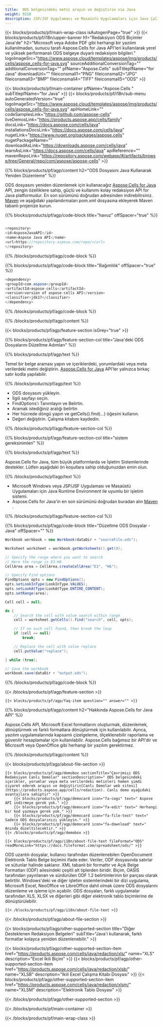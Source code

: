 ```yaml
---
title:  ODS belgesindeki metni arayın ve değiştirin via Java
weight: 9210
description: JSP/JSF Uygulaması ve Masaüstü Uygulamaları için Java Çalışma Zamanı Ortamı üzerindeki ODS dosyasındaki hassas bilgileri çıkarmak için Java örnek kod.
---
```

{{< blocks/products/pf/main-wrap-class isAutogenPage="true" >}}
{{< blocks/products/pf/i18n/upper-banner h1="Redaksiyon ODS Biçimler Java\'de" h2="Microsoft veya Adobe PDF gibi herhangi bir yazılım kullanılmadan, sunucu tarafı Aspose.Cells for Java API\'leri kullanılarak yerel ve yüksek performanslı ODS belgeye duyarlı redaksiyon bilgileri." logoImageSrc="https://www.aspose.cloud/templates/aspose/img/products/cells/aspose_cells-for-java.svg" sourceAdditionalConversionTag="" additionalConversionTag="" pfName="Aspose.Cells" subTitlepfName="for Java" downloadUrl="" fileiconsmall1="PNG" fileiconsmall2="JPG" fileiconsmall3="BMP" fileiconsmall4="TIFF" fileiconsmall5="ODS" >}}

{{< blocks/products/pf/main-container pfName="Aspose.Cells " subTitlepfName="for Java" >}}
{{< blocks/products/pf/i18n/sub-menu autoGeneratedVersion="true" logoImageSrc="https://www.aspose.cloud/templates/aspose/img/products/cells/aspose_cells-for-java.svg" apiHomeLink="" codeSamplesLink="https://github.com/aspose-cells" liveDemosLink="https://products.aspose.app/cells/family" docsLink="https://docs.aspose.com/cells/java" installationsDocsLink="https://docs.aspose.com/cells/java" nugetLink="https://www.nuget.org/packages/aspose.cells" nugetPackageName="" downloadAsLink="https://downloads.aspose.com/cells/java" learnAsLink="https://docs.aspose.com/cells/java" apiReference="" mavenRepoLink="https://repository.aspose.com/webapp/#/artifacts/browse/tree/General/repo/com/aspose/aspose-cells" >}}

{{% blocks/products/pf/agp/content h2="ODS Dosyasını Java Kullanarak Yeniden Düzenleme" %}}

 ODS dosyasını yeniden düzenlemek için kullanacağız
 [Aspose.Cells for Java](https://products.aspose.com/cells/java) 
 API, zengin özelliklere sahip, güçlü ve kullanımı kolay redaksiyon API for Java platformudur. En son sürümünü doğrudan adresinden indirebilirsiniz.
 [Maven](https://repository.aspose.com/webapp/#/artifacts/browse/tree/General/repo/com/aspose/aspose-cells) 
 ve aşağıdaki yapılandırmaları pom.xml dosyasına ekleyerek Maven tabanlı projenize kurun.

{{% blocks/products/pf/agp/code-block title="havuz" offSpacer="true" %}}

```cs

<repository>
<id>AsposeJavaAPI</id>
<name>Aspose Java API</name>
<url>https://repository.aspose.com/repo/</url>
</repository>

```

{{% /blocks/products/pf/agp/code-block %}}

{{% blocks/products/pf/agp/code-block title="Bağımlılık" offSpacer="true" %}}

```cs
<dependency>
<groupId>com.aspose</groupId>
<artifactId>aspose-cells</artifactId>
<version>version of aspose-cells API</version>
<classifier>jdk17</classifier>
</dependency>

```

{{% /blocks/products/pf/agp/code-block %}}

{{% /blocks/products/pf/agp/content %}}

{{< blocks/products/pf/agp/feature-section isGrey="true" >}}

{{% blocks/products/pf/agp/feature-section-col title="Java\'deki ODS Dosyalarını Düzeltme Adımları" %}}

{{% blocks/products/pf/agp/text %}}

 Temel bir belge araması yapın ve içeriklerdeki, yorumlardaki veya meta verilerdeki metni değiştirin.
 [Aspose.Cells for Java](https://products.aspose.com/cells/java) 
 API'ler yalnızca birkaç satır kodla yapılabilir.

{{% /blocks/products/pf/agp/text %}}

+ ODS dosyasını yükleyin.
+ İlgili sayfayı seçin.
+ FindOptions'ı Tanımlayın ve Belirtin.
+ Aramak istediğiniz aralığı belirtin
+ Her hücrede döngü yapın ve getCells().find(...) öğesini kullanın.
+ Değeri değiştirin.
Çalışma kitabını kaydedin.

{{% /blocks/products/pf/agp/feature-section-col %}}

{{% blocks/products/pf/agp/feature-section-col title="sistem gereksinimleri" %}}

{{% blocks/products/pf/agp/text %}}

 Aspose.Cells for Java, tüm büyük platformlarda ve İşletim Sistemlerinde destekler. Lütfen aşağıdaki ön koşullara sahip olduğunuzdan emin olun.

{{% /blocks/products/pf/agp/text %}}

-  Microsoft Windows veya JSP/JSF Uygulaması ve Masaüstü Uygulamaları için Java Runtime Environment ile uyumlu bir işletim sistemi.
-  Aspose.Cells for Java'in en son sürümünü doğrudan buradan alın
 [Maven](https://repository.aspose.com/webapp/#/artifacts/browse/tree/General/repo/com/aspose/aspose-cells)  .

{{% /blocks/products/pf/agp/feature-section-col %}}

{{% blocks/products/pf/agp/code-block title="Düzeltme ODS Dosyalar - Java" offSpacer="" %}}

```cs
Workbook workbook = new Workbook(dataDir + "sourceFile.ods");

Worksheet worksheet = workbook.getWorksheets().get(0);

// Specify the range where you want to search
// Here the range is E3:H6
CellArea area = CellArea.createCellArea("E3", "H6");

// Specify Find options
FindOptions opts = new FindOptions();
opts.setLookInType(LookInType.VALUES);
opts.setLookAtType(LookAtType.ENTIRE_CONTENT);
opts.setRange(area);

Cell cell = null;

do {
	// Search the cell with value search within range
	cell = worksheet.getCells().find("search", cell, opts);

	// If no such cell found, then break the loop
	if (cell == null)
		break;

	// Replace the cell with value replace
	cell.putValue("replace");

} while (true);

// Save the workbook
workbook.save(dataDir + "output.ods");

```

{{% /blocks/products/pf/agp/code-block %}}

{{< /blocks/products/pf/agp/feature-section >}}

    {{< blocks/products/pf/agp/faq-item question="" answer="" >}}
 

<!-- aboutfile Starts -->

{{% blocks/products/pf/agp/content h2="Hakkında Aspose.Cells for Java API" %}}

 Aspose.Cells API, Microsoft Excel formatlarını oluşturmak, düzenlemek, dönüştürmek ve farklı formatlara dönüştürmek için kullanılabilir. Ayrıca, yazılım uygulamalarında kapsamlı çizelgeleme, ölçeklenebilir raporlama ve güvenilir hesaplamalar için kullanılabilir. Aspose.Cells bağımsız bir API'dir ve Microsoft veya OpenOffice gibi herhangi bir yazılım gerektirmez.



{{% /blocks/products/pf/agp/content %}}

{{< blocks/products/pf/agp/about-file-section >}}

    {{< blocks/products/pf/agp/demobox sectionTitle="Çevrimiçi ODS Redaksiyon Canlı Demolar" sectionDescription=" ODS belgesindeki içerikler, yorumlar veya meta verilerdeki metinleri hemen şimdi ziyaret ederek arayın ve değiştirin[Canlı Demolar web sitesi](https://products.aspose.app/cells/redaction). Canlı demo aşağıdaki avantajlara sahiptir" >}}
        {{< blocks/products/pf/agp/democard icon="fa-cogs" text=" Aspose API indirmeye gerek yok." >}}
        {{< blocks/products/pf/agp/democard icon="fa-edit" text=" Herhangi bir kod yazmaya gerek yok." >}}
        {{< blocks/products/pf/agp/democard icon="fa-file-text" text=" Sadece ODS dosyalarınızı yükleyin." >}}
        {{< blocks/products/pf/agp/democard icon="fa-download" text=" Anında düzeltilecektir." >}}
    {{< /blocks/products/pf/agp/demobox >}}

    {{< blocks/products/pf/agp/i18n/about-file-text fileFormat="ODS" readMoreLink="https://docs.fileformat.com/spreadsheet/ods/" >}}
ODS uzantılı dosyalar, kullanıcı tarafından düzenlenebilen OpenDocument Elektronik Tablo Belge biçimini ifade eder. Veriler, ODF dosyasında satırlar ve sütunlar halinde saklanır. XML tabanlı bir formattır ve Açık Belge Formatları (ODF) ailesindeki çeşitli alt tiplerden biridir. Biçim, OASIS tarafından yayınlanan ve sürdürülen ODF 1.2 belirtimlerinin bir parçası olarak belirtilir. Windows'deki ve diğer işletim sistemlerindeki bir dizi uygulama, Microsoft Excel, NeoOffice ve LibreOffice dahil olmak üzere ODS dosyalarını düzenleme ve işleme için açabilir. ODS dosyaları, farklı uygulamalar tarafından XLS, XLSX ve diğerleri gibi diğer elektronik tablo biçimlerine de dönüştürülebilir.

    {{< /blocks/products/pf/agp/i18n/about-file-text >}}

{{< /blocks/products/pf/agp/about-file-section >}}

<!-- aboutfile Ends -->

{{< blocks/products/pf/agp/other-supported-section title="Diğer Desteklenen Redaksiyon Belgeleri" subTitle="Java\'i kullanarak, farklı formatlar kolayca yeniden düzenlenebilir." >}}

{{< blocks/products/pf/agp/other-supported-section-item href="https://products.aspose.com/cells/java/redaction/xls/" name="XLS" description="Excel İkili Biçim" >}}
{{< blocks/products/pf/agp/other-supported-section-item href="https://products.aspose.com/cells/java/redaction/xlsb/" name="XLSB" description="İkili Excel Çalışma Kitabı Dosyası" >}}
{{< blocks/products/pf/agp/other-supported-section-item href="https://products.aspose.com/cells/java/redaction/xlsm/" name="XLSM" description="Elektronik Tablo Dosyası" >}}

{{< /blocks/products/pf/agp/other-supported-section >}}

{{< /blocks/products/pf/main-container >}}
    
{{< /blocks/products/pf/main-wrap-class >}}
